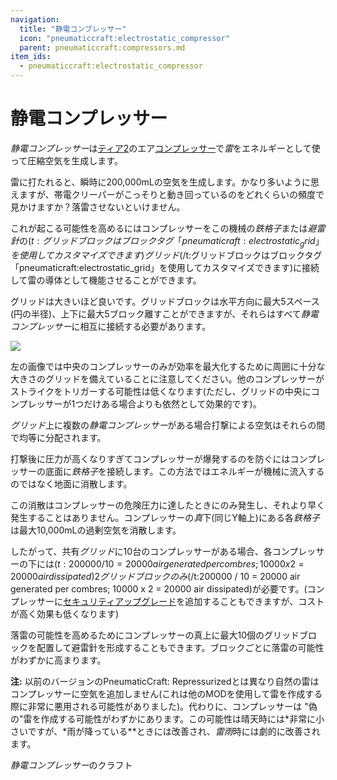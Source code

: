 ```yaml
---
navigation:
  title: "静電コンプレッサー"
  icon: "pneumaticcraft:electrostatic_compressor"
  parent: pneumaticcraft:compressors.md
item_ids:
  - pneumaticcraft:electrostatic_compressor
---
```


# 静電コンプレッサー

*静電コンプレッサー*は[ティア2](../base_concepts/pressure_tiers.md)のエア[コンプレッサー](../base_concepts/pressure.md)で*雷*をエネルギーとして使って圧縮空気を生成します。

雷に打たれると、瞬時に200,000mLの空気を生成します。かなり多いように思えますが、帯電クリーパーがこっそりと動き回っているのをどれくらいの頻度で見かけますか？落雷させないといけません。

これが起こる可能性を高めるにはコンプレッサーをこの機械の*鉄格子*または*避雷針*の<Color hex="#880">$(t:グリッドブロックはブロックタグ「pneumaticraft:electrostatic_grid」を使用してカスタマイズできます)グリッド$(/t:グリッドブロックはブロックタグ「pneumaticraft:electrostatic_grid」を使用してカスタマイズできます)</Color>に接続して雷の導体として機能させることができます。

グリッドは大きいほど良いです。グリッドブロックは水平方向に最大5スペース(円の半径)、上下に最大5ブロック離すことができますが、それらはすべて*静電コンプレッサー*に相互に接続する必要があります。



![](electrostatic_compressor.png)

左の画像では中央のコンプレッサーのみが効率を最大化するために周囲に十分な大きさのグリッドを備えていることに注意してください。他のコンプレッサーがストライクをトリガーする可能性は低くなります(ただし、グリッドの中央にコンプレッサーが1つだけある場合よりも依然として効果的です)。

*グリッド*上に複数の*静電コンプレッサー*がある場合打撃による空気はそれらの間で均等に分配されます。

打撃後に圧力が高くなりすぎてコンプレッサーが爆発するのを防ぐにはコンプレッサーの底面に*鉄格子*を接続します。この方法ではエネルギーが機械に流入するのではなく地面に消散します。

この消散はコンプレッサーの危険圧力に達したときにのみ発生し、それより早く発生することはありません。コンプレッサーの*真*下(同じY軸上)にある各*鉄格子*は最大10,000mLの過剰空気を消散します。

したがって、共有*グリッド*に10台のコンプレッサーがある場合、各コンプレッサーの下には<Color hex="#880">$(t:200000 / 10 = 20000 air generated per combres; 10000 x 2 = 20000 air dissipated)2グリッドブロックのみ$(/t:200000 / 10 = 20000 air generated per combres; 10000 x 2 = 20000 air dissipated)</Color>が必要です。(コンプレッサーに[セキュリティアップグレード](../base_concepts/upgrades.md#security)を追加することもできますが、コストが高く効果も低くなります)

落雷の可能性を高めるためにコンプレッサーの真上に最大10個のグリッドブロックを配置して避雷針を形成することもできます。ブロックごとに落雷の可能性がわずかに高まります。

**注:** 以前のバージョンの<Color hex="#228">PneumaticCraft: Repressurized</Color>とは異なり自然の雷はコンプレッサーに空気を追加しません(これは他のMODを使用して雷を作成する際に非常に悪用される可能性がありました)。代わりに、コンプレッサーは "偽の"雷を作成する可能性がわずかにあります。この可能性は晴天時には*非常に小さいですが、*雨が降っている**ときには改善され、*雷雨*時には劇的に改善されます。

*静電コンプレッサー*のクラフト

<Recipe id="pneumaticcraft:electrostatic_compressor" />

